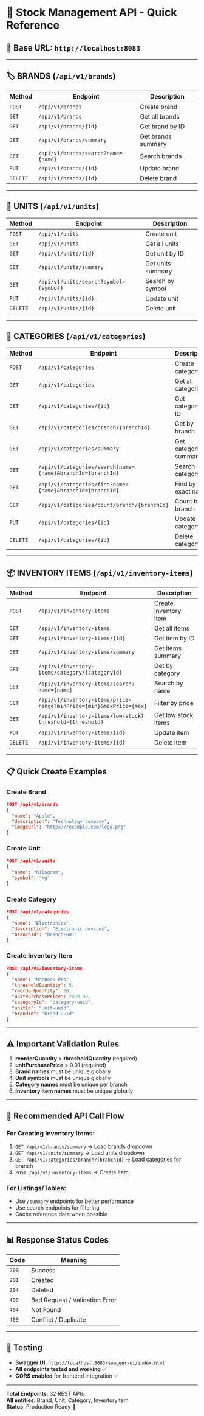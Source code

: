 # 🚀 Stock Management API - Quick Reference

## 📍 Base URL: `http://localhost:8083`

---

## 🏷️ BRANDS (`/api/v1/brands`)

| Method | Endpoint | Description |
|--------|----------|-------------|
| `POST` | `/api/v1/brands` | Create brand |
| `GET` | `/api/v1/brands` | Get all brands |
| `GET` | `/api/v1/brands/{id}` | Get brand by ID |
| `GET` | `/api/v1/brands/summary` | Get brands summary |
| `GET` | `/api/v1/brands/search?name={name}` | Search brands |
| `PUT` | `/api/v1/brands/{id}` | Update brand |
| `DELETE` | `/api/v1/brands/{id}` | Delete brand |

---

## 📏 UNITS (`/api/v1/units`)

| Method | Endpoint | Description |
|--------|----------|-------------|
| `POST` | `/api/v1/units` | Create unit |
| `GET` | `/api/v1/units` | Get all units |
| `GET` | `/api/v1/units/{id}` | Get unit by ID |
| `GET` | `/api/v1/units/summary` | Get units summary |
| `GET` | `/api/v1/units/search?symbol={symbol}` | Search by symbol |
| `PUT` | `/api/v1/units/{id}` | Update unit |
| `DELETE` | `/api/v1/units/{id}` | Delete unit |

---

## 📂 CATEGORIES (`/api/v1/categories`)

| Method | Endpoint | Description |
|--------|----------|-------------|
| `POST` | `/api/v1/categories` | Create category |
| `GET` | `/api/v1/categories` | Get all categories |
| `GET` | `/api/v1/categories/{id}` | Get category by ID |
| `GET` | `/api/v1/categories/branch/{branchId}` | Get by branch |
| `GET` | `/api/v1/categories/summary` | Get categories summary |
| `GET` | `/api/v1/categories/search?name={name}&branchId={branchId}` | Search categories |
| `GET` | `/api/v1/categories/find?name={name}&branchId={branchId}` | Find by exact name |
| `GET` | `/api/v1/categories/count/branch/{branchId}` | Count by branch |
| `PUT` | `/api/v1/categories/{id}` | Update category |
| `DELETE` | `/api/v1/categories/{id}` | Delete category |

---

## 📦 INVENTORY ITEMS (`/api/v1/inventory-items`)

| Method | Endpoint | Description |
|--------|----------|-------------|
| `POST` | `/api/v1/inventory-items` | Create inventory item |
| `GET` | `/api/v1/inventory-items` | Get all items |
| `GET` | `/api/v1/inventory-items/{id}` | Get item by ID |
| `GET` | `/api/v1/inventory-items/summary` | Get items summary |
| `GET` | `/api/v1/inventory-items/category/{categoryId}` | Get by category |
| `GET` | `/api/v1/inventory-items/search?name={name}` | Search by name |
| `GET` | `/api/v1/inventory-items/price-range?minPrice={min}&maxPrice={max}` | Filter by price |
| `GET` | `/api/v1/inventory-items/low-stock?threshold={threshold}` | Get low stock items |
| `PUT` | `/api/v1/inventory-items/{id}` | Update item |
| `DELETE` | `/api/v1/inventory-items/{id}` | Delete item |

---

## 📋 Quick Create Examples

### Create Brand
```json
POST /api/v1/brands
{
  "name": "Apple",
  "description": "Technology company",
  "imageUrl": "https://example.com/logo.png"
}
```

### Create Unit
```json
POST /api/v1/units
{
  "name": "Kilogram",
  "symbol": "kg"
}
```

### Create Category
```json
POST /api/v1/categories
{
  "name": "Electronics",
  "description": "Electronic devices",
  "branchId": "branch-001"
}
```

### Create Inventory Item
```json
POST /api/v1/inventory-items
{
  "name": "MacBook Pro",
  "thresholdQuantity": 5,
  "reorderQuantity": 20,
  "unitPurchasePrice": 2499.99,
  "categoryId": "category-uuid",
  "unitId": "unit-uuid",
  "brandId": "brand-uuid"
}
```

---

## ⚠️ Important Validation Rules

1. **reorderQuantity** > **thresholdQuantity** (required)
2. **unitPurchasePrice** > 0.01 (required)
3. **Brand names** must be unique globally
4. **Unit symbols** must be unique globally
5. **Category names** must be unique per branch
6. **Inventory item names** must be unique globally

---

## 🔗 Recommended API Call Flow

### For Creating Inventory Items:
1. `GET /api/v1/brands/summary` → Load brands dropdown
2. `GET /api/v1/units/summary` → Load units dropdown  
3. `GET /api/v1/categories/branch/{branchId}` → Load categories for branch
4. `POST /api/v1/inventory-items` → Create item

### For Listings/Tables:
- Use `/summary` endpoints for better performance
- Use search endpoints for filtering
- Cache reference data when possible

---

## 📊 Response Status Codes

| Code | Meaning |
|------|---------|
| `200` | Success |
| `201` | Created |
| `204` | Deleted |
| `400` | Bad Request / Validation Error |
| `404` | Not Found |
| `409` | Conflict / Duplicate |

---

## 🧪 Testing

- **Swagger UI**: `http://localhost:8083/swagger-ui/index.html`
- **All endpoints tested and working** ✅
- **CORS enabled** for frontend integration ✅

---

**Total Endpoints**: 32 REST APIs  
**All entities**: Brand, Unit, Category, InventoryItem  
**Status**: Production Ready 🚀
